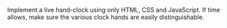 Implement a live hand-clock using only HTML, CSS and JavaScript. If time allows, make sure the various clock hands are easily distinguishable.